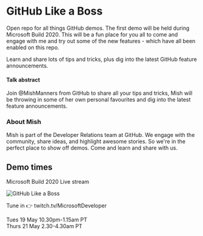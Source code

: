 # GitHub Like a Boss #

Open repo for all things GitHub demos. The first demo will be held during Microsoft Build 2020. This will be a fun place for you all to come and engage with me and try out some of the new features - which have all been enabled on this repo.

Learn and share lots of tips and tricks, plus dig into the latest GitHub feature announcements.

#### Talk abstract

Join @MishManners from GitHub to share all your tips and tricks, Mish will be throwing in some of her own personal favourites and dig into the latest feature announcements.

### About Mish ###

Mish is part of the Developer Relations team at GitHub. We engage with the community, share ideas, and highlight awesome stories. So we're in the perfect place to show off demos. Come and learn and share with us.

## Demo times ###

Microsoft Build 2020 Live stream

![GitHub Like a Boss](https://pbs.twimg.com/media/EYV_zZqUEAEChuo?format=jpg&name=large)

Tune in :point_right: twitch.tv/MicrosoftDeveloper

Tues 19 May 10.30pm-1.15am PT  
Thurs 21 May 2.30-4.30am PT

